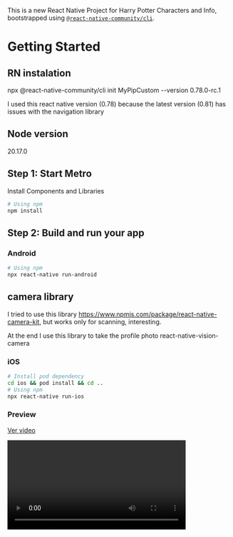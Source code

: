 This is a new React Native Project for Harry Potter Characters and Info, bootstrapped using [`@react-native-community/cli`](https://github.com/react-native-community/cli).

# Getting Started

## RN instalation

npx @react-native-community/cli init MyPipCustom --version 0.78.0-rc.1

I used this react native version (0.78) because the latest version (0.81) has issues with the navigation library

## Node version

20.17.0

## Step 1: Start Metro

Install Components and Libraries

```sh
# Using npm
npm install
```

## Step 2: Build and run your app

### Android

```sh
# Using npm
npx react-native run-android

```

## camera library

I tried to use this library https://www.npmjs.com/package/react-native-camera-kit, but works only for scanning, interesting.

At the end I use this library to take the profile photo
react-native-vision-camera

### iOS

```sh
# Install pod dependency
cd ios && pod install && cd ..
# Using npm
npx react-native run-ios

```

### Preview

[Ver video](./example.mp4)

<video src="./example.mp4" controls width="400"></video>
